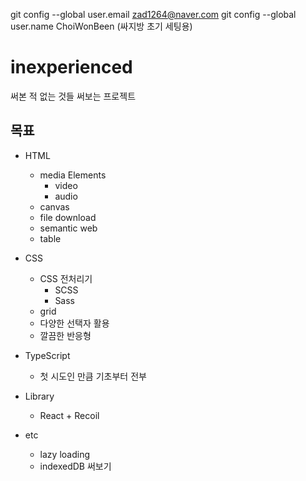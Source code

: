 git config --global user.email zad1264@naver.com
git config --global user.name ChoiWonBeen
(싸지방 초기 세팅용)

# inexperienced
써본 적 없는 것들 써보는 프로젝트

## 목표
- HTML
  - media Elements
    - video
    - audio
  - canvas
  - file download
  - semantic web
  - table

- CSS
  - CSS 전처리기 
    - SCSS
    - Sass
  - grid
  - 다양한 선택자 활용
  - 깔끔한 반응형

- TypeScript
  - 첫 시도인 만큼 기초부터 전부

- Library
  - React + Recoil

- etc
  - lazy loading
  - indexedDB 써보기
